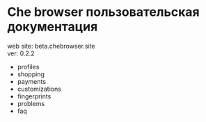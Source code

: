 Che browser пользовательская документация
=========================================
web site: beta.chebrowser.site  
ver: 0.2.2

- profiles
- shopping
- payments
- customizations
- fingerprints
- problems
- faq
